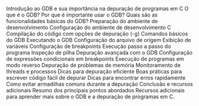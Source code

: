 Introdução ao GDB e sua importância na depuração de programas em C
O que é o GDB?
Por que é importante usar o GDB?
Quais são as funcionalidades básicas do GDB?
Preparação do ambiente de desenvolvimento
Configuração do ambiente de desenvolvimento C
Compilação do código com opções de depuração (-g)
Comandos básicos do GDB
Executando o GDB
Configuração do arquivo de origem
Exibição de variáveis
Configuração de breakpoints
Execução passo a passo do programa
Inspeção de pilha
Depuração avançada com o GDB
Configuração de expressões condicionais em breakpoints
Execução de programas em modo reverso
Depuração de problemas de memória
Monitoramento de threads e processos
Dicas para depuração eficiente
Boas práticas para escrever código fácil de depurar
Dicas para encontrar erros rapidamente
Como evitar armadilhas comuns durante a depuração
Conclusão e recursos adicionais
Resumo dos principais pontos abordados
Recursos adicionais para aprender mais sobre o GDB e a depuração de programas em C.
